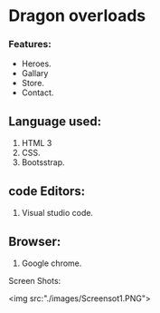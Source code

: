 # Dragon overloads

### Features:

<ul>
    <li>Heroes.</li>
    <li>Gallary</li>
    <li>Store.</li>
    <li>Contact.</li>
</ul>

## Language used:

1. HTML 3
2. CSS.
3. Bootsstrap.

## code Editors:

1. Visual studio code.

## Browser:

1. Google chrome.

Screen Shots:

<img src:"./images/Screensot1.PNG">


